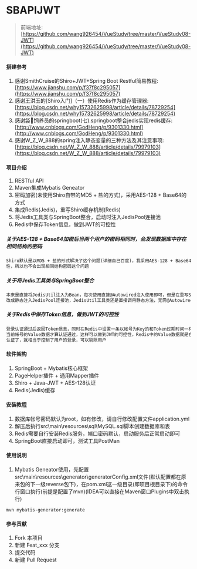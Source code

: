 # SBAPIJWT

> 前端地址:[https://github.com/wang926454/VueStudy/tree/master/VueStudy08-JWT](https://github.com/wang926454/VueStudy/tree/master/VueStudy08-JWT)

#### 搭建参考

1. 感谢SmithCruise的Shiro+JWT+Spring Boot Restful简易教程:[https://www.jianshu.com/p/f37f8c295057](https://www.jianshu.com/p/f37f8c295057)
2. 感谢王洪玉的[Shiro入门]（一）使用Redis作为缓存管理器:[https://blog.csdn.net/why15732625998/article/details/78729254](https://blog.csdn.net/why15732625998/article/details/78729254)
3. 感谢袋🐴饲养员的springboot(七).springboot整合jedis实现redis缓存:[http://www.cnblogs.com/GodHeng/p/9301330.html](http://www.cnblogs.com/GodHeng/p/9301330.html)
4. 感谢W_Z_W_888的spring注入静态变量的三种方法及其注意事项:[https://blog.csdn.net/W_Z_W_888/article/details/79979103](https://blog.csdn.net/W_Z_W_888/article/details/79979103)

#### 项目介绍

1. RESTful API
2. Maven集成Mybatis Geneator
3. 密码加密(未使用Shiro自带的MD5 + 盐的方式)，采用AES-128 + Base64的方式
4. 集成Redis(Jedis)，重写Shiro缓存机制(Redis)
5. 将Jedis工具类与SpringBoot整合，启动时注入JedisPool连接池
6. Redis中保存Token信息，做到JWT的可控性

##### 关于AES-128 + Base64加密后当两个用户的密码相同时，会发现数据库中存在相同结构的密码
```txt
Shiro默认是以MD5 + 盐的形式解决了这个问题(详细自己百度)，我采用AES-128 + Base64是以帐号+密码的形式进行加密，因为帐号具有唯一
性，所以也不会出现相同结构密码这个问题
```

##### 关于将Jedis工具类与SpringBoot整合
```txt
本来是直接将JedisUtil注入为Bean，每次使用直接@Autowired注入使用即可，但是在重写Shiro的CustomCache无法注入JedisUtil，所以就
改成静态注入JedisPool连接池，JedisUtil工具类还是直接调用静态方法，无需@Autowired注入
```

##### 关于Redis中保存Token信息，做到JWT的可控性
```txt
登录认证通过后返回Token信息，同时在Redis中设置一条以帐号为Key的和Token过期时间一样的Value数据，现在认证时必须Token没失效以及Redis中有存在
当前帐号的Value数据才算认证通过，这样可以做到JWT的可控性，Redis中的Value数据就是在线用户，如果删除某个Value数据，那这个Token之后也无法通过
认证了，就相当于控制了用户的登录，可以剔除用户
```

#### 软件架构

1. SpringBoot + Mybatis核心框架
2. PageHelper插件 + 通用Mapper插件
3. Shiro + Java-JWT + AES-128认证
4. Redis(Jedis)缓存

#### 安装教程

1. 数据库帐号密码默认为root，如有修改，请自行修改配置文件application.yml
2. 解压后执行src\main\resources\sql\MySQL.sql脚本创建数据库和表
3. Redis需要自行安装Redis服务，端口密码默认，启动服务后正常启动即可
4. SpringBoot直接启动即可，测试工具PostMan

#### 使用说明

1. Mybatis Geneator使用，先配置src\main\resources\generator\generatorConfig.xml文件(默认配置都在原来包的下一级reverse包下)，在pom.xml这一级目录(即项目根目录下)的命令行窗口执行(前提是配置了mvn)(IDEA可以直接在Maven窗口Plugins中双击执行)
```
mvn mybatis-generator:generate
```

#### 参与贡献

1. Fork 本项目
2. 新建 Feat_xxx 分支
3. 提交代码
4. 新建 Pull Request
